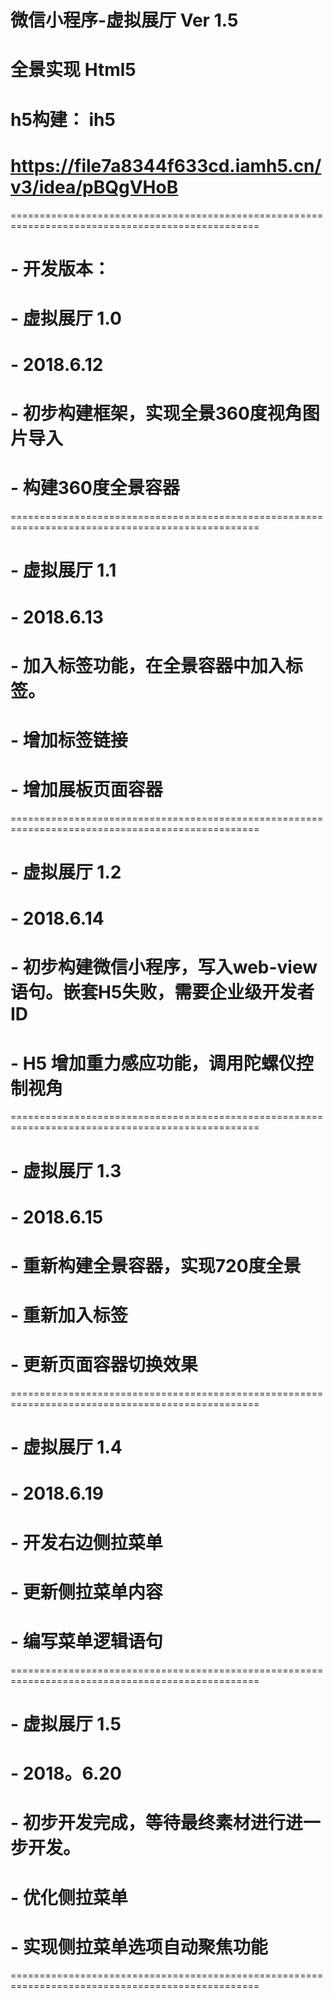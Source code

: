 #  微信小程序-虚拟展厅 Ver 1.5

#  全景实现 Html5
#  h5构建： ih5
#  https://file7a8344f633cd.iamh5.cn/v3/idea/pBQgVHoB


=================================================================================================
# - 开发版本：

# - 虚拟展厅 1.0 
# - 2018.6.12
# - 初步构建框架，实现全景360度视角图片导入
# - 构建360度全景容器
=================================================================================================
# - 虚拟展厅 1.1
# - 2018.6.13
# - 加入标签功能，在全景容器中加入标签。
# - 增加标签链接
# - 增加展板页面容器
=================================================================================================
# - 虚拟展厅 1.2
# - 2018.6.14
# - 初步构建微信小程序，写入web-view语句。嵌套H5失败，需要企业级开发者ID
# - H5 增加重力感应功能，调用陀螺仪控制视角
=================================================================================================
# - 虚拟展厅 1.3
# - 2018.6.15
# - 重新构建全景容器，实现720度全景
# - 重新加入标签
# - 更新页面容器切换效果
=================================================================================================
# - 虚拟展厅 1.4
# - 2018.6.19
# - 开发右边侧拉菜单
# - 更新侧拉菜单内容
# - 编写菜单逻辑语句
=================================================================================================
# - 虚拟展厅 1.5
# - 2018。6.20
# - 初步开发完成，等待最终素材进行进一步开发。
# - 优化侧拉菜单
# - 实现侧拉菜单选项自动聚焦功能
=================================================================================================
